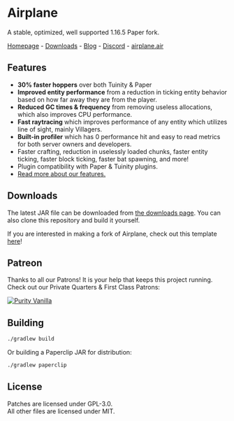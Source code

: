 <!-- Variables -->
[home]: https://airplane.gg
[blog]: https://blog.airplane.gg
[downloads]: https://dl.airplane.gg
[about]: https://blog.airplane.gg/about/
[discord]: https://discord.gg/63dDSReB7j
[purity]: https://www.purityvanilla.com
[patreon]: https://www.patreon.com/airplane
[fork]: https://github.com/TECHNOVE/MyAirplaneFork
[wiki]: https://github.com/TECHNOVE/Airplane/wiki

# Airplane
A stable, optimized, well supported 1.16.5 Paper fork.

[Homepage][home] - [Downloads][downloads] - [Blog][blog] - [Discord][discord] - [airplane.air][wiki]

## Features

- **30% faster hoppers** over both Tuinity & Paper
- **Improved entity performance** from a reduction in ticking entity behavior based on how far away they are from the player.
- **Reduced GC times & frequency** from removing useless allocations, which also improves CPU performance.
- **Fast raytracing** which improves performance of any entity which utilizes line of sight, mainly Villagers.
- **Built-in profiler** which has 0 performance hit and easy to read metrics for both server owners and developers.
- Faster crafting, reduction in uselessly loaded chunks, faster entity ticking, faster block ticking, faster bat spawning, and more!
- Plugin compatibility with Paper & Tuinity plugins.
- [Read more about our features.][about]

## Downloads
The latest JAR file can be downloaded from [the downloads page][downloads]. You can also clone this repository and build it yourself.

If you are interested in making a fork of Airplane, check out this template [here][fork]!

## Patreon

Thanks to all our Patrons! It is your help that keeps this project running. Check out our Private Quarters & First Class Patrons:

[![Purity Vanilla](https://i.imgur.com/SC88aEg.png)][purity]

## Building

```bash
./gradlew build
```

Or building a Paperclip JAR for distribution:

```bash
./gradlew paperclip
```

## License
Patches are licensed under GPL-3.0.  
All other files are licensed under MIT.

